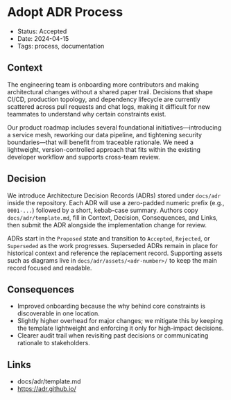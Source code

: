 # Adopt ADR Process

- Status: Accepted
- Date: 2024-04-15
- Tags: process, documentation

## Context

The engineering team is onboarding more contributors and making architectural changes without a shared paper trail. Decisions that shape CI/CD, production topology, and dependency lifecycle are currently scattered across pull requests and chat logs, making it difficult for new teammates to understand why certain constraints exist.

Our product roadmap includes several foundational initiatives—introducing a service mesh, reworking our data pipeline, and tightening security boundaries—that will benefit from traceable rationale. We need a lightweight, version-controlled approach that fits within the existing developer workflow and supports cross-team review.

## Decision

We introduce Architecture Decision Records (ADRs) stored under `docs/adr` inside the repository. Each ADR will use a zero-padded numeric prefix (e.g., `0001-...`) followed by a short, kebab-case summary. Authors copy `docs/adr/template.md`, fill in Context, Decision, Consequences, and Links, then submit the ADR alongside the implementation change for review.

ADRs start in the `Proposed` state and transition to `Accepted`, `Rejected`, or `Superseded` as the work progresses. Superseded ADRs remain in place for historical context and reference the replacement record. Supporting assets such as diagrams live in `docs/adr/assets/<adr-number>/` to keep the main record focused and readable.

## Consequences

- Improved onboarding because the why behind core constraints is discoverable in one location.
- Slightly higher overhead for major changes; we mitigate this by keeping the template lightweight and enforcing it only for high-impact decisions.
- Clearer audit trail when revisiting past decisions or communicating rationale to stakeholders.

## Links

- docs/adr/template.md
- https://adr.github.io/
